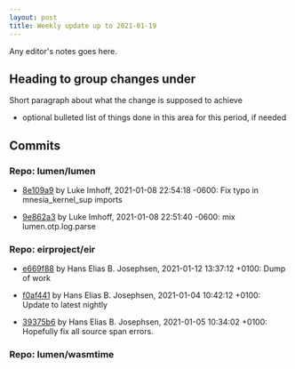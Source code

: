 ```yaml
---
layout: post
title: Weekly update up to 2021-01-19
---
```



Any editor's notes goes here.


## Heading to group changes under

Short paragraph about what the change is supposed to achieve

- optional bulleted list of things done in this area for this period, if needed


## Commits 


### Repo: lumen/lumen


- [8e109a9](https://github.com/lumen/lumen/commit/8e109a9) by Luke Imhoff, 2021-01-08 22:54:18 -0600: Fix typo in mnesia_kernel_sup imports

- [9e862a3](https://github.com/lumen/lumen/commit/9e862a3) by Luke Imhoff, 2021-01-08 22:51:40 -0600: mix lumen.otp.log.parse


### Repo: eirproject/eir


- [e669f88](https://github.com/eirproject/eir/commit/e669f88) by Hans Elias B. Josephsen, 2021-01-12 13:37:12 +0100: Dump of work

- [f0af441](https://github.com/eirproject/eir/commit/f0af441) by Hans Elias B. Josephsen, 2021-01-04 10:42:12 +0100: Update to latest nightly

- [39375b6](https://github.com/eirproject/eir/commit/39375b6) by Hans Elias B. Josephsen, 2021-01-05 10:34:02 +0100: Hopefully fix all source span errors.


### Repo: lumen/wasmtime



